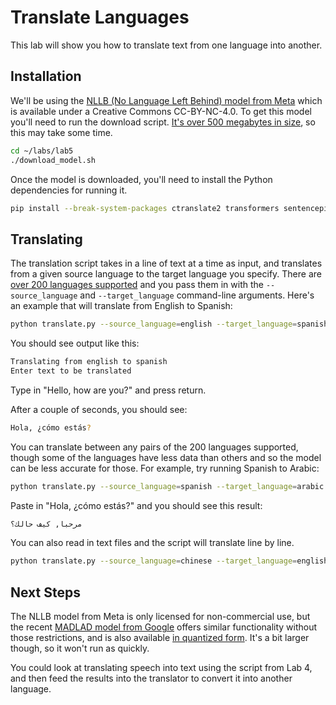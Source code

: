 # Translate Languages

This lab will show you how to translate text from one language into another.

## Installation

We'll be using the [NLLB (No Language Left Behind) model from Meta](https://huggingface.co/facebook/nllb-200-distilled-600M)
which is available under a Creative Commons CC-BY-NC-4.0. To get this model 
you'll need to run the download script. [It's over 500 megabytes in size](https://forum.opennmt.net/t/nllb-200-with-ctranslate2/5090),
so this may take some time.

```bash
cd ~/labs/lab5
./download_model.sh
```

Once the model is downloaded, you'll need to install the Python dependencies
for running it.

```bash
pip install --break-system-packages ctranslate2 transformers sentencepiece
```

## Translating

The translation script takes in a line of text at a time as input, and
translates from a given source language to the target language you specify.
There are [over 200 languages supported](https://github.com/facebookresearch/flores/blob/main/flores200/README.md#languages-in-flores-200)
and you pass them in with the `--source_language` and `--target_language` 
command-line arguments. Here's an example that will translate from English to
Spanish:

```bash
python translate.py --source_language=english --target_language=spanish
```

You should see output like this:

```bash
Translating from english to spanish
Enter text to be translated
```

Type in "Hello, how are you?" and press return.

After a couple of seconds, you should see:

```bash
Hola, ¿cómo estás?
```

You can translate between any pairs of the 200 languages supported, though some
of the languages have less data than others and so the model can be less 
accurate for those. For example, try running Spanish to Arabic:

```bash
python translate.py --source_language=spanish --target_language=arabic
```

Paste in "Hola, ¿cómo estás?" and you should see this result:

```bash
مرحبا, كيف حالك؟
```

You can also read in text files and the script will translate line by line.

```bash
python translate.py --source_language=chinese --target_language=english < ../text/chinese_example.txt
```

## Next Steps

The NLLB model from Meta is only licensed for non-commercial use, but the recent [MADLAD model from Google](https://huggingface.co/docs/transformers/en/model_doc/madlad-400)
offers similar functionality without those restrictions, and is also available [in quantized form](https://huggingface.co/Heng666/madlad400-3b-mt-ct2-int8). 
It's a bit larger though, so it won't run as quickly.

You could look at translating speech into text using the script from Lab 4, and
then feed the results into the translator to convert it into another language.